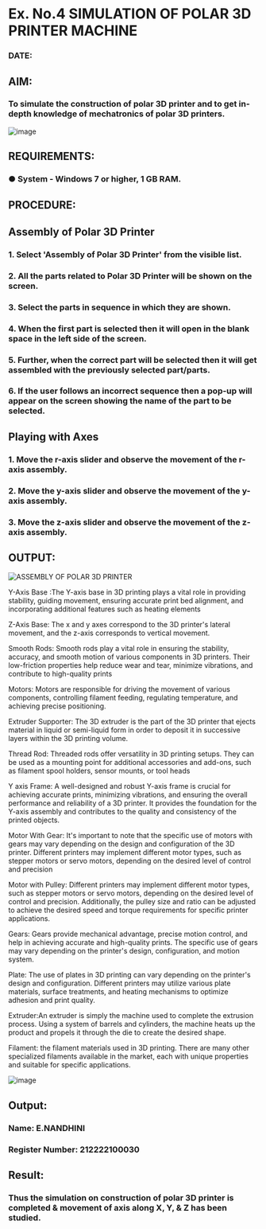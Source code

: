 # Ex. No.4 SIMULATION OF POLAR 3D PRINTER MACHINE

### DATE: 

## AIM:
### To simulate the construction of polar 3D printer and to get in-depth knowledge of mechatronics of polar 3D printers.

![image](https://github.com/Sellakumar1987/Ex.-No.-4---SIMULATION-OF-POLAR-3D-PRINTER-MACHINE/assets/113594316/b551f195-9877-49a2-99bb-a9efcfb3381a)

## REQUIREMENTS:
### ●	System - Windows 7 or higher, 1 GB RAM.

## PROCEDURE:

## Assembly of Polar 3D Printer
### 1.	Select 'Assembly of Polar 3D Printer' from the visible list.
### 2.	All the parts related to Polar 3D Printer will be shown on the screen.
### 3.	Select the parts in sequence in which they are shown.
### 4.	When the first part is selected then it will open in the blank space in the left side of the screen.
### 5.	Further, when the correct part will be selected then it will get assembled with the previously selected part/parts.
### 6.	If the user follows an incorrect sequence then a pop-up will appear on the screen showing the name of the part to be selected.

## Playing with Axes
### 1.	Move the r-axis slider and observe the movement of the r-axis assembly.
### 2.	Move the y-axis slider and observe the movement of the y-axis assembly.
### 3.	Move the z-axis slider and observe the movement of the z-axis assembly.

## OUTPUT:

![ASSEMBLY OF POLAR 3D PRINTER](https://github.com/Nandhinijaya/Ex.-No.-4---SIMULATION-OF-POLAR-3D-PRINTER-MACHINE/assets/121998147/7b26852b-2075-4fde-a21b-9d55b3823a20)


Y-Axis Base :The Y-axis base in 3D printing plays a vital role in providing stability, guiding movement, ensuring accurate print bed alignment, and incorporating additional features such as heating elements

Z-Axis Base: The x and y axes correspond to the 3D printer's lateral movement, and the z-axis corresponds to vertical movement.

Smooth Rods: Smooth rods play a vital role in ensuring the stability, accuracy, and smooth motion of various components in 3D printers. Their low-friction properties help reduce wear and tear, minimize vibrations, and contribute to high-quality prints

Motors:  Motors are responsible for driving the movement of various components, controlling filament feeding, regulating temperature, and achieving precise positioning.

Extruder Supporter: The 3D extruder is the part of the 3D printer that ejects material in liquid or semi-liquid form in order to deposit it in successive layers within the 3D printing volume.

Thread Rod: Threaded rods offer versatility in 3D printing setups. They can be used as a mounting point for additional accessories and add-ons, such as filament spool holders, sensor mounts, or tool heads

Y axis Frame:  A well-designed and robust Y-axis frame is crucial for achieving accurate prints, minimizing vibrations, and ensuring the overall performance and reliability of a 3D printer. It provides the foundation for the Y-axis assembly and contributes to the quality and consistency of the printed objects.

Motor With Gear: It's important to note that the specific use of motors with gears may vary depending on the design and configuration of the 3D printer. Different printers may implement different motor types, such as stepper motors or servo motors, depending on the desired level of control and precision

Motor with Pulley: Different printers may implement different motor types, such as stepper motors or servo motors, depending on the desired level of control and precision. Additionally, the pulley size and ratio can be adjusted to achieve the desired speed and torque requirements for specific printer applications.

Gears: Gears provide mechanical advantage, precise motion control, and help in achieving accurate and high-quality prints. The specific use of gears may vary depending on the printer's design, configuration, and motion system.

Plate:  The use of plates in 3D printing can vary depending on the printer's design and configuration. Different printers may utilize various plate materials, surface treatments, and heating mechanisms to optimize adhesion and print quality.

Extruder:An extruder is simply the machine used to complete the extrusion process. Using a system of barrels and cylinders, the machine heats up the product and propels it through the die to create the desired shape.

Filament: the filament materials used in 3D printing. There are many other specialized filaments available in the market, each with unique properties and suitable for specific applications.

![image](https://github.com/Sellakumar1987/Ex.-No.-4---SIMULATION-OF-POLAR-3D-PRINTER-MACHINE/assets/113594316/88273b69-4e7d-4f42-9115-fb07ac22e4ec)

## Output:

### Name: E.NANDHINI
### Register Number: 212222100030

## Result: 
### Thus the simulation on construction of polar 3D printer is completed & movement of axis along X, Y, & Z has been studied.

